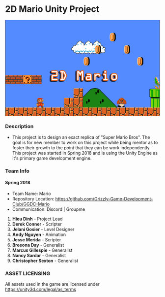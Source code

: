 # 2D Mario Unity Project
<img src="Main Picture.jpg" atl="Mario_Poster" align="center">

### Description
* This project is to design an exact replica of "Super Mario Bros". The goal is for new member to work on this project while being mentor
as to foster their growth to the point that they can be work independently. This project was started in Spring 2018 and is using the Unity
Engine as it's primary game development engine.

### Team Info
#### Spring 2018
* Team Name: Mario
* Repository Location: https://github.com/Grizzly-Game-Development-Club/GGDC-Mario
* Communication: Discord | Groupme
1. **Hieu Dinh** - Project Lead
2. **Derek Conner** - Scripter
3. **Jelani Gosier** - Level Designer
4. **Andy Nguyen** - Animation
5. **Jesse Merida** - Scripter
6. **Breeona Day** - Generalist
7. **Marcus Gillespie** - Generalist
8. **Nancy Sardar** - Generalist
9. **Christopher Sexton** - Generalist

### ASSET LICENSING 
All assets used in the game are licensed under https://unity3d.com/legal/as_terms 
